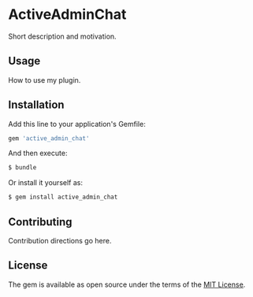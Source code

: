 # ActiveAdminChat
Short description and motivation.

## Usage
How to use my plugin.

## Installation
Add this line to your application's Gemfile:

```ruby
gem 'active_admin_chat'
```

And then execute:
```bash
$ bundle
```

Or install it yourself as:
```bash
$ gem install active_admin_chat
```

## Contributing
Contribution directions go here.

## License
The gem is available as open source under the terms of the [MIT License](https://opensource.org/licenses/MIT).
